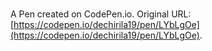 # 

A Pen created on CodePen.io. Original URL: [https://codepen.io/dechirila19/pen/LYbLgOe](https://codepen.io/dechirila19/pen/LYbLgOe).


